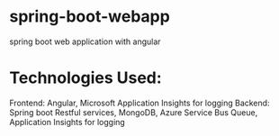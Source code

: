 # spring-boot-webapp
spring boot web application with angular

# Technologies Used:
Frontend: Angular, Microsoft Application Insights for logging
Backend: Spring boot Restful services, MongoDB, Azure Service Bus Queue, Application Insights for logging
